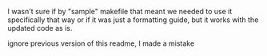 I wasn't sure if by "sample" makefile that meant we needed to use it specifically that way or if it was just a formatting guide, but it works with the updated code as is.

ignore previous version of this readme, I made a mistake
